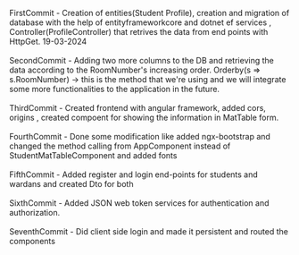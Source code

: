FirstCommit - Creation of entities(Student Profile), creation and migration of database with the help of entityframeworkcore and dotnet ef services , Controller(ProfileController) that retrives the data from end points with HttpGet. 19-03-2024
<br>
<br>
SecondCommit - Adding two more columns to the DB and retrieving the data according to the RoomNumber's increasing order. Orderby(s => s.RoomNumber) -> this is the method that we're using and we will integrate some more functionalities to the application in the future. 
<br>
<br>
ThirdCommit - Created frontend with angular framework, added cors, origins , created compoent for showing the information in MatTable form.
<br>
<br>
FourthCommit - Done some modification like added ngx-bootstrap and changed the method calling from AppComponent instead of StudentMatTableComponent and added fonts
<br>
<br>
FifthCommit -  Added register and login end-points for students and wardans and created Dto for both
<br>
<br>
SixthCommit - Added JSON web token services for authentication and authorization.
<br>
<br>
SeventhCommit - Did client side login and made it persistent and routed the components
<br>
<br>
